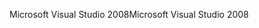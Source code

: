 <span data-ttu-id="7648f-101">Microsoft Visual Studio 2008</span><span class="sxs-lookup"><span data-stu-id="7648f-101">Microsoft Visual Studio 2008</span></span>